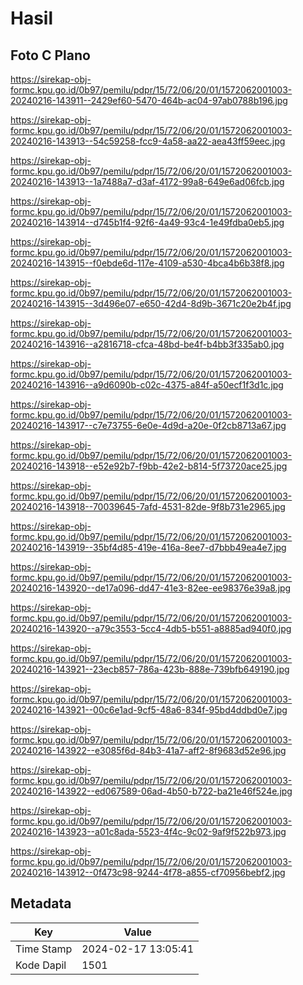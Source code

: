 # Hasil

## Foto C Plano

https://sirekap-obj-formc.kpu.go.id/0b97/pemilu/pdpr/15/72/06/20/01/1572062001003-20240216-143911--2429ef60-5470-464b-ac04-97ab0788b196.jpg

https://sirekap-obj-formc.kpu.go.id/0b97/pemilu/pdpr/15/72/06/20/01/1572062001003-20240216-143913--54c59258-fcc9-4a58-aa22-aea43ff59eec.jpg

https://sirekap-obj-formc.kpu.go.id/0b97/pemilu/pdpr/15/72/06/20/01/1572062001003-20240216-143913--1a7488a7-d3af-4172-99a8-649e6ad06fcb.jpg

https://sirekap-obj-formc.kpu.go.id/0b97/pemilu/pdpr/15/72/06/20/01/1572062001003-20240216-143914--d745b1f4-92f6-4a49-93c4-1e49fdba0eb5.jpg

https://sirekap-obj-formc.kpu.go.id/0b97/pemilu/pdpr/15/72/06/20/01/1572062001003-20240216-143915--f0ebde6d-117e-4109-a530-4bca4b6b38f8.jpg

https://sirekap-obj-formc.kpu.go.id/0b97/pemilu/pdpr/15/72/06/20/01/1572062001003-20240216-143915--3d496e07-e650-42d4-8d9b-3671c20e2b4f.jpg

https://sirekap-obj-formc.kpu.go.id/0b97/pemilu/pdpr/15/72/06/20/01/1572062001003-20240216-143916--a2816718-cfca-48bd-be4f-b4bb3f335ab0.jpg

https://sirekap-obj-formc.kpu.go.id/0b97/pemilu/pdpr/15/72/06/20/01/1572062001003-20240216-143916--a9d6090b-c02c-4375-a84f-a50ecf1f3d1c.jpg

https://sirekap-obj-formc.kpu.go.id/0b97/pemilu/pdpr/15/72/06/20/01/1572062001003-20240216-143917--c7e73755-6e0e-4d9d-a20e-0f2cb8713a67.jpg

https://sirekap-obj-formc.kpu.go.id/0b97/pemilu/pdpr/15/72/06/20/01/1572062001003-20240216-143918--e52e92b7-f9bb-42e2-b814-5f73720ace25.jpg

https://sirekap-obj-formc.kpu.go.id/0b97/pemilu/pdpr/15/72/06/20/01/1572062001003-20240216-143918--70039645-7afd-4531-82de-9f8b731e2965.jpg

https://sirekap-obj-formc.kpu.go.id/0b97/pemilu/pdpr/15/72/06/20/01/1572062001003-20240216-143919--35bf4d85-419e-416a-8ee7-d7bbb49ea4e7.jpg

https://sirekap-obj-formc.kpu.go.id/0b97/pemilu/pdpr/15/72/06/20/01/1572062001003-20240216-143920--de17a096-dd47-41e3-82ee-ee98376e39a8.jpg

https://sirekap-obj-formc.kpu.go.id/0b97/pemilu/pdpr/15/72/06/20/01/1572062001003-20240216-143920--a79c3553-5cc4-4db5-b551-a8885ad940f0.jpg

https://sirekap-obj-formc.kpu.go.id/0b97/pemilu/pdpr/15/72/06/20/01/1572062001003-20240216-143921--23ecb857-786a-423b-888e-739bfb649190.jpg

https://sirekap-obj-formc.kpu.go.id/0b97/pemilu/pdpr/15/72/06/20/01/1572062001003-20240216-143921--00c6e1ad-9cf5-48a6-834f-95bd4ddbd0e7.jpg

https://sirekap-obj-formc.kpu.go.id/0b97/pemilu/pdpr/15/72/06/20/01/1572062001003-20240216-143922--e3085f6d-84b3-41a7-aff2-8f9683d52e96.jpg

https://sirekap-obj-formc.kpu.go.id/0b97/pemilu/pdpr/15/72/06/20/01/1572062001003-20240216-143922--ed067589-06ad-4b50-b722-ba21e46f524e.jpg

https://sirekap-obj-formc.kpu.go.id/0b97/pemilu/pdpr/15/72/06/20/01/1572062001003-20240216-143923--a01c8ada-5523-4f4c-9c02-9af9f522b973.jpg

https://sirekap-obj-formc.kpu.go.id/0b97/pemilu/pdpr/15/72/06/20/01/1572062001003-20240216-143912--0f473c98-9244-4f78-a855-cf70956bebf2.jpg


## Metadata

| Key        | Value               |
| ---------- | ------------------- |
| Time Stamp | 2024-02-17 13:05:41 |
| Kode Dapil | 1501                |



